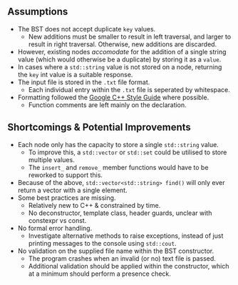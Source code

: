 ## Assumptions 
- The BST does not accept duplicate `key` values.
	- New additions must be smaller to result in left traversal, and larger to result in right traversal. Otherwise, new additions are discarded.
- However, existing nodes *accomodate* for the addition of a single string value (which would otherwise be a duplicate) by storing it as a `value`.
- In cases where a `std::string` value is not stored on a node, returning the `key` int value is a suitable response.
- The input file is stored in the `.txt` file format.
	- Each individual entry within the `.txt` file is seperated by whitespace.
- Formatting followed the [Google C++ Style Guide](https://google.github.io/styleguide/cppguide.html) where possible.
	- Function comments are left mainly on the declaration.

## Shortcomings & Potential Improvements
- Each node only has the capacity to store a single `std::string` value.
	- To improve this, a `std::vector` or `std::set` could be utilised to store multiple values.
	- The `insert_` and `remove_` member functions would have to be reworked to support this.
- Because of the above, `std::vector<std::string> find()` will only ever return a vector with a single element.
- Some best practices are missing.
	- Relatively new to C++ & constrained by time.
	- No deconstructor, template class, header guards, unclear with constexpr vs const.
- No formal error handling.
	- Investigate alternative methods to raise exceptions, instead of just printing messages to the console using `std::cout`.
- No validation on the supplied file name within the BST constructor.
	- The program crashes when an invalid (or no) text file is passed.
	- Additional validation should be applied within the constructor, which at a minimum should perform a presence check.
